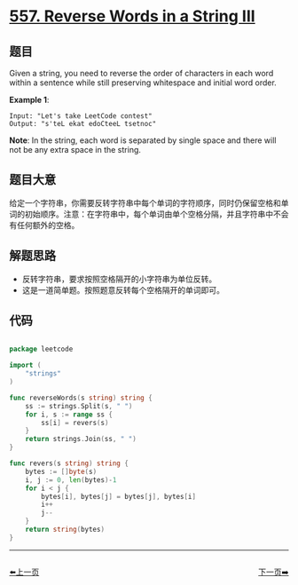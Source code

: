 # [557. Reverse Words in a String III](https://leetcode.com/problems/reverse-words-in-a-string-iii/)


## 题目

Given a string, you need to reverse the order of characters in each word within a sentence while still preserving whitespace and initial word order.

**Example 1**:

    Input: "Let's take LeetCode contest"
    Output: "s'teL ekat edoCteeL tsetnoc"

**Note**: In the string, each word is separated by single space and there will not be any extra space in the string.


## 题目大意

给定一个字符串，你需要反转字符串中每个单词的字符顺序，同时仍保留空格和单词的初始顺序。注意：在字符串中，每个单词由单个空格分隔，并且字符串中不会有任何额外的空格。


## 解题思路


- 反转字符串，要求按照空格隔开的小字符串为单位反转。
- 这是一道简单题。按照题意反转每个空格隔开的单词即可。


## 代码

```go

package leetcode

import (
	"strings"
)

func reverseWords(s string) string {
	ss := strings.Split(s, " ")
	for i, s := range ss {
		ss[i] = revers(s)
	}
	return strings.Join(ss, " ")
}

func revers(s string) string {
	bytes := []byte(s)
	i, j := 0, len(bytes)-1
	for i < j {
		bytes[i], bytes[j] = bytes[j], bytes[i]
		i++
		j--
	}
	return string(bytes)
}

```


----------------------------------------------
<div style="display: flex;justify-content: space-between;align-items: center;">
<p><a href="https://books.halfrost.com/leetcode/ChapterFour/0500~0599/0547.Number-of-Provinces/">⬅️上一页</a></p>
<p><a href="https://books.halfrost.com/leetcode/ChapterFour/0500~0599/0561.Array-Partition-I/">下一页➡️</a></p>
</div>
